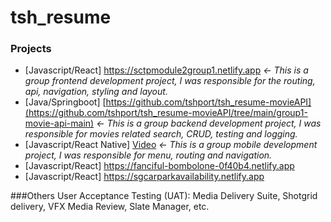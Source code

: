 # tsh_resume
### Projects
- [Javascript/React] https://sctpmodule2group1.netlify.app *<- This is a group frontend development project, I was responsible for the routing, api, navigation, styling and layout.*
- [Java/Springboot] [https://github.com/tshport/tsh_resume-movieAPI](https://github.com/tshport/tsh_resume-movieAPI/tree/main/group1-movie-api-main) *<- This is a group backend development project, I was responsible for movies related search, CRUD, testing and logging.*
- [Javascript/React Native] [Video](https://github.com/tshport/tsh_resume/blob/main/movie_tinder_s.mp4) *<- This is a group mobile development project, I was responsible for menu, routing and navigation.*
- [Javascript/React] https://fanciful-bombolone-0f40b4.netlify.app
- [Javascript/React] https://sgcarparkavailability.netlify.app

###Others
User Acceptance Testing (UAT): Media Delivery Suite, Shotgrid delivery, VFX Media Review, Slate Manager, etc.
